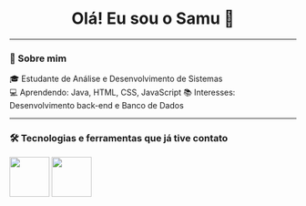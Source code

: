 <h1 align="center">Olá! Eu sou o Samu 👋</h1>

---

### 🚀 Sobre mim

🎓 Estudante de Análise e Desenvolvimento de Sistemas  
💻 Aprendendo: Java, HTML, CSS, JavaScript
📚 Interesses: Desenvolvimento back-end e Banco de Dados  

---

### 🛠️ Tecnologias e ferramentas que já tive contato

<img src="https://cdn.jsdelivr.net/gh/devicons/devicon@latest/icons/html5/html5-original.svg" width=70px/>
<img src="https://cdn.jsdelivr.net/gh/devicons/devicon@latest/icons/c/c-original.svg" width=70px/>

